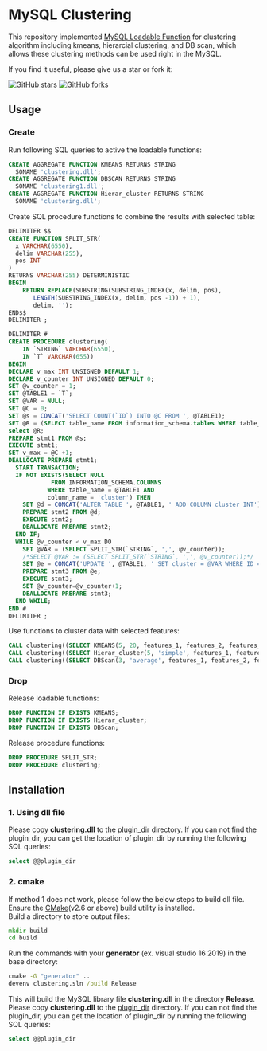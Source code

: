 # MySQL Clustering
This repository implemented [MySQL Loadable Function](https://dev.mysql.com/doc/extending-mysql/8.0/en/adding-loadable-function.html) for clustering algorithm including kmeans, hierarcial clustering, and DB scan, which allows these clustering methods can be used right in the MySQL.

If you find it useful, please give us a star or fork it:

[![GitHub stars](https://img.shields.io/github/stars/curzon01/MySQL-clustering.svg?style=social&label=Star)](https://github.com/Dawson-ma/MySQL-clustering/stargazers) [![GitHub forks](https://img.shields.io/github/forks/curzon01/MySQL-clustering.svg?style=social&label=Fork)](https://github.com/Dawson-ma/MySQL-clustering/network)

## Usage
### Create
Run following SQL queries to active the loadable functions:
```SQL
CREATE AGGREGATE FUNCTION KMEANS RETURNS STRING
  SONAME 'clustering.dll';
CREATE AGGREGATE FUNCTION DBSCAN RETURNS STRING
  SONAME 'clustering1.dll';
CREATE AGGREGATE FUNCTION Hierar_cluster RETURNS STRING
  SONAME 'clustering.dll';
```
Create SQL procedure functions to combine the results with selected table:
```SQL
DELIMITER $$
CREATE FUNCTION SPLIT_STR(
  x VARCHAR(6550),
  delim VARCHAR(255),
  pos INT
)
RETURNS VARCHAR(255) DETERMINISTIC
BEGIN 
    RETURN REPLACE(SUBSTRING(SUBSTRING_INDEX(x, delim, pos),
       LENGTH(SUBSTRING_INDEX(x, delim, pos -1)) + 1),
       delim, '');
END$$
DELIMITER ;

DELIMITER #
CREATE PROCEDURE clustering(
	IN `STRING` VARCHAR(6550),
    IN `T` VARCHAR(655))
BEGIN
DECLARE v_max INT UNSIGNED DEFAULT 1;
DECLARE v_counter INT UNSIGNED DEFAULT 0;
SET @v_counter = 1;
SET @TABLE1 = `T`;
SET @VAR = NULL;
SET @C = 0;
SET @s = CONCAT('SELECT COUNT(`ID`) INTO @C FROM ', @TABLE1); 
SET @R = (SELECT table_name FROM information_schema.tables WHERE table_name=`T`);
select @R;
PREPARE stmt1 FROM @s; 
EXECUTE stmt1;
SET v_max = @C +1;
DEALLOCATE PREPARE stmt1;
  START TRANSACTION;
  IF NOT EXISTS(SELECT NULL
            FROM INFORMATION_SCHEMA.COLUMNS
           WHERE table_name = @TABLE1 AND
           column_name = 'cluster') THEN
	SET @d = CONCAT('ALTER TABLE ', @TABLE1, ' ADD COLUMN cluster INT');
    PREPARE stmt2 FROM @d; 
	EXECUTE stmt2;
    DEALLOCATE PREPARE stmt2;
  END IF;
  WHILE @v_counter < v_max DO
	SET @VAR = (SELECT SPLIT_STR(`STRING`, ',', @v_counter));
    /*SELECT @VAR := (SELECT SPLIT_STR(`STRING`, ',', @v_counter));*/
    SET @e = CONCAT('UPDATE ', @TABLE1, ' SET cluster = @VAR WHERE ID = @v_counter');
    PREPARE stmt3 FROM @e; 
	EXECUTE stmt3;
    SET @v_counter=@v_counter+1;
    DEALLOCATE PREPARE stmt3;
  END WHILE;
END #
DELIMITER ;
```
Use functions to cluster data with selected features:
```SQL
CALL clustering((SELECT KMEANS(5, 20, features_1, features_2, features_3)FROM table), 'table');
CALL clustering((SELECT Hierar_cluster(5, 'simple', features_1, features_2, features_3)FROM table), 'table');
CALL clustering((SELECT DBScan(3, 'average', features_1, features_2, features_3)FROM table), 'table');
```

### Drop
Release loadable functions:
```SQL
DROP FUNCTION IF EXISTS KMEANS;
DROP FUNCTION IF EXISTS Hierar_cluster;
DROP FUNCTION IF EXISTS DBScan;
```
Release procedure functions:
```SQL
DROP PROCEDURE SPLIT_STR;
DROP PROCEDURE clustering;
```


## Installation
### 1. Using dll file
Please copy **clustering.dll** to the [plugin_dir](https://dev.mysql.com/doc/refman/8.0/en/server-system-variables.html#sysvar_plugin_dir) directory.
If you can not find the plugin_dir, you can get the location of plugin_dir by running the following SQL queries:
```SQL
select @@plugin_dir
```

### 2. cmake
If method 1 does not work, please follow the below steps to build dll file.
Ensure the [CMake](http://www.cmake.org)(v2.6 or above) build utility is installed.  
Build a directory to store output files:
```cmd
mkdir build
cd build
```
Run the commands with your **generator** (ex. visual studio 16 2019) in the base directory:
```cmd
cmake -G "generator" ..
devenv clustering.sln /build Release
```
This will build the MySQL library file **clustering.dll** in the directory **Release**.
Please copy **clustering.dll** to the [plugin_dir](https://dev.mysql.com/doc/refman/8.0/en/server-system-variables.html#sysvar_plugin_dir) directory.
If you can not find the plugin_dir, you can get the location of plugin_dir by running the following SQL queries:
```SQL
select @@plugin_dir
```
